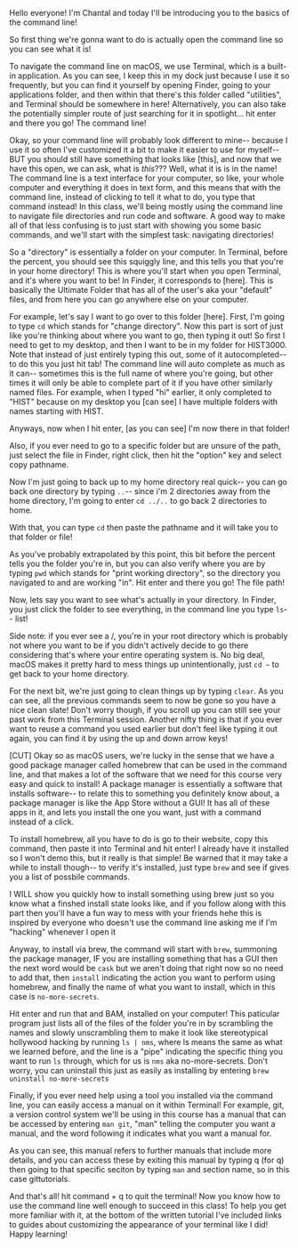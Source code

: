 Hello everyone! I'm Chantal and today I'll be introducing you to the basics of the command line!

So first thing we're gonna want to do is actually open the command line so you can see what it is!

To navigate the command line on macOS, we use Terminal, which is a built-in application. As you can see, I keep this in my dock just because I use it so frequently, but you can find it yourself by opening Finder, going to your applications folder, and then within that there's this folder called "utilities", and Terminal should be somewhere in here! Alternatively, you can also take the potentially simpler route of just searching for it in spotlight... hit enter and there you go! The command line!

Okay, so your command line will probably look different to mine-- because I use it so often I've customized it a bit to make it easier to use for myself-- BUT you should still have something that looks like [this], and now that we have this open, we can ask, what is *this*??? Well, what it is is in the name! The command line is a text interface for your computer, so like, your whole computer and everything it does in text form, and this means that with the command line, instead of clicking to tell it what to do, you type that command instead! In this class, we'll being mostly using the command line to navigate file directories and run code and software. A good way to make all of that less confusing is to just start with showing you some basic commands, and we'll start with the simplest task: navigating directories!

So a "directory" is essentially a folder on your computer. In Terminal, before the percent, you should see this squiggly line, and this tells you that you're in your home directory! This is where you'll start when you open Terminal, and it's where you want to be! In Finder, it corresponds to [here]. This is basically the Ultimate Folder that has all of the user's aka your "default" files, and from here you can go anywhere else on your computer.

For example, let's say I want to go over to this folder [here]. First, I'm going to type `cd` which stands for "change directory". Now this part is sort of just like you're thinking about where you want to go, then typing it out! So first I need to get to my desktop, and then I want to be in my folder for HIST3000. Note that instead of just entirely typing this out, some of it autocompleted-- to do this you just hit tab! The command line will auto complete as much as it can-- sometimes this is the full name of where you're going, but other times it will only be able to complete part of it if you have other similarly named files. For example, when I typed "hi" earlier, it only completed to "HIST" because on my desktop you [can see] I have multiple folders with names starting with HIST.

Anyways, now when I hit enter, [as you can see] I'm now there in that folder!

Also, if you ever need to go to a specific folder but are unsure of the path, just select the file in Finder, right click, then hit the "option" key and select copy pathname.

Now I'm just going to back up to my home directory real quick-- you can go back one directory by typing `..`-- since i'm 2 directories away from the home directory, I'm going to enter `cd ../..` to go back 2 directories to home.

With that, you can type `cd` then paste the pathname and it will take you to that folder or file!

As you've probably extrapolated by this point, this bit before the percent tells you the folder you're in, but you can also verify where you are by typing `pwd` which stands for "print working directory", so the directory you navigated to and are working "in". Hit enter and there you go! The file path!

Now, lets say you want to see what's actually in your directory. In Finder, you just click the folder to see everything, in the command line you type `ls`-- list!

Side note: if you ever see a /, you're in your root directory which is probably not where you want to be if you didn't actively decide to go there considering that's where your entire operating system is. No big deal, macOS makes it pretty hard to mess things up unintentionally, just `cd ~` to get back to your home directory.

For the next bit, we're just going to clean things up by typing `clear`. As you can see, all the previous commands seem to now be gone so you have a nice clean slate! Don't worry though, if you scroll up you can still see your past work from this Terminal session. Another nifty thing is that if you ever want to reuse a command you used earlier but don't feel like typing it out again, you can find it by using the up and down arrow keys!

[CUT]
Okay so as macOS users, we're lucky in the sense that we have a good package manager called homebrew that can be used in the command line, and that makes a lot of the software that we need for this course very easy and quick to install! A package manager is essentially a software that installs software-- to relate this to something you definitely know about, a package manager is like the App Store without a GUI! It has all of these apps in it, and lets you install the one you want, just with a command instead of a click.

To install homebrew, all you have to do is go to their website, copy this command, then paste it into Terminal and hit enter! I already have it installed so I won't demo this, but it really is that simple! Be warned that it may take a while to install though-- to verify it's installed, just type `brew` and see if gives you a list of possbile commands.

I WILL show you quickly how to install something using brew just so you know what a finshed install state looks like, and if you follow along with this part then you'll have a fun way to mess with your friends hehe this is inspired by everyone who doesn't use the command line asking me if I'm "hacking" whenever I open it

Anyway, to install via brew, the command will start with `brew`, summoning the package manager, IF you are installing something that has a GUI then the next word would be `cask` but we aren't doing that right now so no need to add that, then `install` indicating the action you want to perform using homebrew, and finally the name of what you want to install, which in this case is `no-more-secrets`.

Hit enter and run that and BAM, installed on your computer! This paticular program just lists all of the files of the folder you're in by scrambling the names and slowly unscrambling them to make it look like stereotypical hollywood hacking by running `ls | nms`, where ls means the same as what we learned before, and the line is a "pipe" indicating the specific thing you want to run `ls` through, which for us is `nms` aka no-more-secrets. Don't worry, you can uninstall this just as easily as installing by entering `brew uninstall no-more-secrets`

Finally, if you ever need help using a tool you installed via the command line, you can easily access a manual on it within Terminal! For example, git, a version control system we'll be using in this course has a manual that can be accessed by entering `man git`, "man" telling the computer you want a manual, and the word following it indicates what you want a manual for.

As you can see, this manual refers to further manuals that include more details, and you can access these by exiting this manual by typing q (for q) then going to that specific seciton by typing `man` and section name, so in this case gittutorials.

And that's all! hit command + q to quit the terminal! Now you know how to use the command line well enough to succeed in this class! To help you get more familiar with it, at the bottom of the written tutorial I've included links to guides about customizing the appearance of your terminal like I did! Happy learning!
